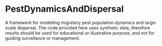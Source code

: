 # PestDynamicsAndDispersal
A framework for modelling migratory pest population dynamics and large-scale dispersal. 
The code provided here uses synthetic data, therefore results should be used for educational or illustrative purpose, and not for guiding survellance or management.
